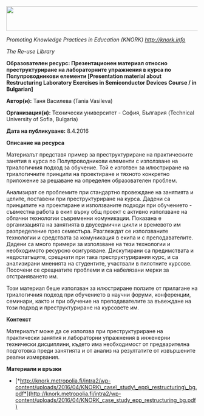 <img src="md\img044/media/image01.png" width="624" height="65" />

*Promoting Knowledge Practices in Education (KNORK) http://knork.info*

*The Re-use Library*

**Образователен ресурс: Презентационен материал относно преструктуриране на лабораторните упражнения в курса по Полупроводникови елементи \[Presentation material about Restructuring Laboratory Exercises in Semiconductor Devices Course / in Bulgarian\]**

**Автор(и):** Таня Василева (Tania Vasileva)

**Организация(и):** Технически университет - София, България (Technical University of Sofia, Bulgaria)

**Дата на публикуване:** 8.4.2016

**Описание на ресурса**

Материалът представя пример за преструктуриране на практическите занятия в курса по Полупроводникови елементи с използване на триалогичния подход за обучение. Той е изготвен за илюстриране на триалогичните принципи на проектиране и тяхното конкретно приложение за решаване на определен образователен проблем.

Анализират се проблемите при стандартно провеждане на занятията и целите, поставени при преструктуриране на курса. Дадени са принципите на проектиране и използваните подходи при обучението - съвместна работа в екип върху общ проект с активно използване на облачни технологии съвременни комуникации. Показана е организацията на занятията в двуседмични цикли и времевото им разпределение през семестъра. Разглеждат се използваните технологии и средствата за комуникация в екипа и с преподавателите. Дадени са много примери за използване на тези технологии и необходимото ресурсно осигуряване. Дискутирани са предимствата и недостатъците, срещнати при така преструктурирания курс, и са анализирани мненията на студентите, участвали в пилотните курсове. Посочени се срещнатите проблеми и са набелязани мерки за отстраняването им.

Този материал беше използван за илюстриране ползите от прилагане на триалогичния подход при обучението в научни форуми, конференции, семинари, както и при обучение на преподавателите за въвеждане на този подход и преструктуриране на курсовете им.

**Контекст**

Материалът може да се използва при преструктуриране на практически занятия и лабораторни упражнения в инженерни технически дисциплини, където има необходимост от предварителна подготовка преди занятията и от анализ на резултатите от извършените реални измервания.

**Материали и връзки**

-   [*http://knork.metropolia.fi/intra2/wp-content/uploads/2016/04/KNORK\_case\_study\_epp\_restructuring\_bg.pdf*](http://knork.metropolia.fi/intra2/wp-content/uploads/2016/04/KNORK_case_study_epp_restructuring_bg.pdf)


